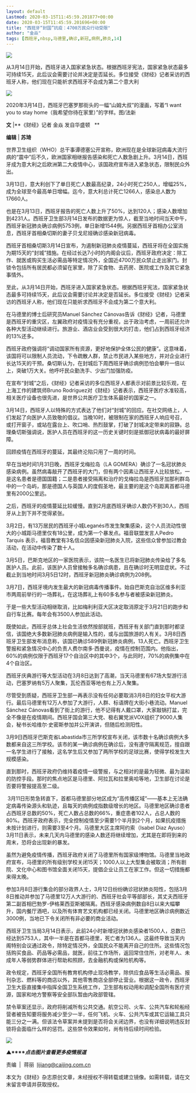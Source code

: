 ```yaml
---
layout: default
Lastmod: 2020-03-15T11:45:59.201877+00:00
date: 2020-03-15T11:45:59.201696+00:00
title: "西班牙“封国”抗疫：4700万民众行动受限"
author: "金焱"
tags: [西班牙,nbsp,马德里,确诊,新冠,病例,肺炎,14]
---
```


![](https://images.weserv.nl/?url=https%3A//mmbiz.qpic.cn/mmbiz_gif/ia1nxOhDj7ATLLyQibBg0j84iammJvD6rJp6eaCp56o3B7Y30PoXFefxCesWTRQ0KynVx6tj7DZSOFQeRIUy5QTtg/640%3Fwx_fmt%3Dgif)

从3月14日开始，西班牙进入国家紧急状态。根据西班牙宪法，国家紧急状态最多可持续15天，此后议会需要讨论并决定是否延长。多位接受《财经》记者采访的西班牙人称，他们现在只能祈求西班牙不会成为第二个意大利

![](https://images.weserv.nl/?url=https%3A//mmbiz.qpic.cn/mmbiz_jpg/ia1nxOhDj7AQj8CNL0WefSdsQzcMSVr9PWSGLQ4K6n0IWTsd6c0vuYI1BP2gZFamicskFdFqZUHH8WOickrQE15rA/640%3Fwx_fmt%3Djpeg)

2020年3月14日，西班牙巴塞罗那街头的一幅“山姆大叔”的漫画，写着“I want you to stay home（我希望你待在家里）”的字样。图/法新

  

**文** |**《财经》记者 金焱 发自华盛顿   **

**编辑** | **苏琦**

世界卫生组织（WHO）总干事谭德塞公开宣称，欧洲现在是全球新冠病毒大流行病的“震中”后不久，欧洲国家相继报告感染和死亡人数急剧上升。3月14日，西班牙成为意大利之后欧洲第二大疫情中心，该国政府宣布进入紧急状态，限制民众外出。

3月13日，意大利创下了单日死亡人数最高纪录，24小时死亡250人，增幅25%，成为全球至今最高单日增幅。迄今，意大利总计死亡1266人，感染总人数为17660人。 

也是在3月13日，西班牙报告的死亡人数上升了50%，达到120人；感染人数增加到4231人。西班牙卫生部3月14日发布的数据更为惊人，截至当地时间当天中午，西班牙新冠肺炎确诊病例5753例，单日新增1544例。另据西班牙首相办公室消息，西班牙首相桑切斯的妻子贝戈尼娅确诊感染新冠病毒。

西班牙首相桑切斯3月14日宣布，为遏制新冠肺炎疫情蔓延，西班牙将在全国实施为期15天的“封城”措施。在经过长达7小时的内阁会议后，西班牙政府决定：除工作、就医或购买生活必需品等特定情况外，全国近4700万民众禁止走出家门。封锁令包括所有居民都必须留在家里，除了买食物、去药房、医院或工作及其它紧急事情外。

至此，从3月14日开始，西班牙进入国家紧急状态。根据西班牙宪法，国家紧急状态最多可持续15天，此后议会需要讨论并决定是否延长。多位接受《财经》记者采访的西班牙人称，他们现在只能祈求西班牙不会成为第二个意大利。

在马德里的博士后研究员Manuel Sánchez Cánovas告诉《财经》记者，马德里是西班牙的重灾区，左翼政府对疫情没有充分重视，出于政治考虑，一周前还允许各种大型活动继续进行。旅游业、酒店业会受到很大的打击，他们占到西班牙经济的13%还多。

西班牙政府强调将“调动国家所有资源，更好地保护全体公民的健康”。这意味着，该国将可以限制人员流动，下令疏散人群，禁止市民进入某些地方，并对企业进行长达15天的干预。桑切斯认为，在封城后下周西班牙确诊病例恐怕会攀升一倍以上，突破1万大关。他呼吁民众勤洗手、少出门加强防疫。

在宣布“封城”之后，《财经》记者采访的多位西班牙人都表示对前景比较乐观，在上海工作的建筑师Bruno Rodriguez对《财经》记者表示，西班牙医疗水准较高，相关医疗设备也很先进，是世界公共医疗卫生体系最好的国家之一。

3月14日，西班牙人以特殊的方式表达了他们对“封城”的回应。在社交网络上，人们发起了向医护人员致敬的倡议。当晚10时，被限制在家的西班牙人响应号召，或打开窗子，或站在露台上、吹口哨、热烈鼓掌，打破了封城决定带来的寂静。总理桑切斯强调说，医护人员在西班牙的这一历史关键时刻是抵御冠状病毒的最好屏障。

回顾疫情在西班牙的蔓延，其最终沦陷只用了一周的时间。

早在当地时间1月31日晚，西班牙戈梅拉岛（LA GOMERA）确诊了一名冠状肺炎感染病例。虽然病毒敲开了西班牙的大门，但有两个因素让西班牙人比较放松，一是这名患者是德国国籍；二是患者接受隔离和治疗的戈梅拉岛是西班牙加那利群岛中的一个岛屿，那是德国人与英国人的度假圣地，最主要的是这个岛距离首都马德里有2000公里远。

之后，西班牙的疫情蔓延比较缓慢。直到2月底西班牙确诊人数仍不到30人，西班牙从上到下并不觉得紧张。

3月2日，有13万居民的西班牙小城Leganés市发生聚集感染，这个人员流动性很大的小城距马德里仅有18公里，成为第一个暴发点。福音联盟发言人Pedro Tarquis 表示，福音教堂有3名信众因感染新冠肺炎入院，这些信众曾参加过教会活动，在活动中传染了数十人。

3月5日，巴斯克地区的一家医院表示，该院一名医生已将新冠肺炎传染给了多名医护人员。此前，该医护人员曾接触多名确诊病患，且在确诊时无明显症状。不过截止到当地时间3月5日12时，西班牙新冠肺炎确诊病例为208例。

3月7日，西班牙境内发生最大的新冠病毒传播事件。始自巴斯克自治区维多利亚市两周前举行的一场葬礼，在这场葬礼上有60多名参与者被感染新冠肺炎。

于是一些大型活动相继取消，比如梅利利亚大区决定取消原定于3月21日的跑步和自行车比赛。每年会有3500人参加此活动。

既使如此，西班牙总体上社会生活依然按部就班，西班牙有关部门直到那时都坚信，该国绝大多数新冠肺炎病例是输入性的，或与出国旅游的人有关。3月8日西班牙卫生部发布消息称，该国已确诊589例新冠肺炎病例，13人死亡。西班牙卫生警报和紧急情况中心的负责人费尔南多·西曼说，疫情在控制范围内。他指出，60%的病例仅限于西班牙17个自治区中的其中3个，与此同时，70%的病例集中在4个自治区。

西班牙庆典游行等大型活动在3月8日达到了高潮，当天马德里有67场大型游行活动，巴塞罗纳有5万人聚集，瓦伦西亚等地也有上万人聚集。

尽管受到质疑，西班牙卫生部一再表示没有任何必要取消3月8日的妇女平权大游行。最后马德里有12万人参加了大游行，人群、标语牌在大街小巷流动。Manuel Sánchez Cánovas看到了街上的游行，他不记得有人戴口罩，大家敲锅打盆，完全不像是在疫情期间。西班牙国会第三大党、极右翼党派VOX组织了9000人集会，秘书长哈维尔·史密斯参加并公开演讲，但随后检测阳性。

3月9日西班牙巴斯克省Labastida市三所学校宣布关闭，该市数十名确诊病例大多数都来自这三所学校。该市的某一确诊病例在确诊后，没有遵守隔离规范，擅自跟一名学生进行了接触，这名学生后又参加了两所学校的足球比赛，使得学校发生大规模感染。

直到那时，西班牙政府仍维持着疫情一级警报，与之相对的是最为轻微、最为温和的防控手段。那时的焦点地区是马德里、阿拉瓦和拉里奥哈等地，卫生部在讨论是否要将警报提高至二级。  

 3月11日形势急转直下，首都马德里部分地区成为“高传播区域”——基本上无法确定病毒传染源头和轨迹，且每天的病例成指数级增长的地区。马德里地区确诊患者占西班牙总数的50%，死亡人数占总数的66%，重症患者102人，占总人数的80%。西班牙政府表示，完全控制疫情至少需要1个半月到2个月，如果抗疫措施未按计划进行，则需要3至4个月。马德里大区主席阿约索（Isabel Diaz Ayuso）3月11日表示，未来几天内马德里的感染人数还将继续增加，尤其是在即将到来的周末，恐将会出现新的暴发。

虽然为避免疫情传播，西班牙政府关闭了马德里所有国家级博物馆。马德里当地政府宣布，马德里的所有级别学校关闭15天；1000人以上大型集会被取消；所有剧院、文化中心和图书馆全面关闭15天，提倡企业让员工在家工作。但这一切措施都来得太晚。

参加3月8日游行集会的部分政界人士，3月12日纷纷确诊冠状肺炎阳性，包括3月8日推动并参加了马德里12万人大游行的、西班牙社会平等部部长，其丈夫西班牙第二副首相巴勃罗-伊格莱西亚斯被隔离。西班牙感染病例数自8日以来大幅攀升，国内餐厅酒吧，以及所有体育艺文机构都已经关闭。马德里地区确诊病例数近3000例，当地已下令关闭所有非必要的商业活动。

西班牙卫生当局3月14日表示，此前24小时新增冠状肺炎感染者1500人，总数已经达到5753人，其中一半是在首都马德里，死亡者为136人。这最终导致当天内阁特别会议通过政令，除特定情况外，全国民众不能离开自己的住所。这些情况包括购买食品、药品等必需品，就医，前往工作场所，返回常住住所，对老年人、未成年人等弱势群体进行帮助和照顾，去金融机构或保险机构等。

政令规定，西班牙全国所有教育机构停止现场教学，除供应食品等生活必需品、报刊杂志、燃料等的商店以外，其他零售商店全部停止营业。根据这一政令，西班牙卫生大臣直接集中指挥全国卫生系统工作，卫生部有权动用和调配全国所有医疗资源，国家和地方警察等安全部队暂由内政部管辖。

禁令草案还显示，政府将削减所有公共交通。航空公司、火车、公共汽车和轮船经营者被告知要将服务减少至少一半，任何飞机、火车、公共汽车或其它运输工具只能三分之一满。但该法令草案并未提到是否将会关闭边界，也没有详细说明违反封锁将会面临什么样的惩罚。这些禁令效果如何，尚有待后续时间检验。

[![](https://images.weserv.nl/?url=https%3A//mmbiz.qpic.cn/mmbiz_jpg/ia1nxOhDj7AS1SuJn7gJq2fvZuMdhptNmrcQVOF8bbN60mEtdGa4T3AeJQYEU36rVmpxMmNC9lFwbia4A65eRzlg/640%3Fwx_fmt%3Djpeg)](https://mp.weixin.qq.com/mp/homepage?__biz=MjM5NDU5NTM4MQ==&hid=29&sn=21c0f34c737748fe3b2c372bb40ae622)  

**▲****_点击图片查看更多疫情报道_**

  

  

责编  |  蒋丽  lijiang@caijing.com.cn

本文为《财经》杂志原创文章，未经授权不得转载或建立镜像。如需转载，请在文末留言申请并获取授权。

